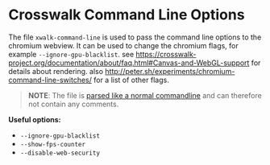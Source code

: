 Crosswalk Command Line Options
==============================

The file `xwalk-command-line` is used to pass the command line options to the chromium webview.
It can be used to change the chromium flags, for example `--ignore-gpu-blacklist`. 
see https://crosswalk-project.org/documentation/about/faq.html#Canvas-and-WebGL-support for details about rendering.
also http://peter.sh/experiments/chromium-command-line-switches/ for a list of other flags.

> **NOTE**: The file is [parsed like a normal commandline](https://github.com/crosswalk-project/crosswalk/blob/crosswalk-13/runtime/android/core_internal/src/org/xwalk/core/internal/XWalkViewDelegate.java#L74) and can therefore not contain any comments.

**Useful options:**

* `--ignore-gpu-blacklist`
* `--show-fps-counter`
* `--disable-web-security`